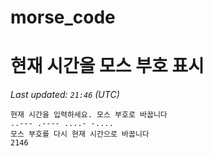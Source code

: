 # morse_code
# 현재 시간을 모스 부호 표시
<!-- MORSE_TIME_START -->
_Last updated: `21:46` (UTC)_

```
현재 시간을 입력하세요. 모스 부호로 바꿉니다
..--- .---- ....- -....
모스 부호를 다시 현재 시간으로 바꿉니다
2146
```
<!-- MORSE_TIME_END -->
